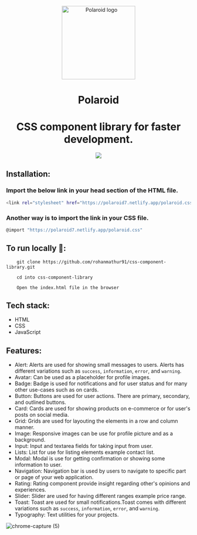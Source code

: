 <p align="center">
    <img width="200" height="200" src="https://user-images.githubusercontent.com/61556757/154894674-533890f1-b834-4332-af24-7f1d82d54ddf.svg" alt="Polaroid logo">
</p>
<h1 align="center">Polaroid</h1>

<h1 align="center">CSS component library for faster development.</h1>

<p align="center">
  <img src="https://api.netlify.com/api/v1/badges/17b53658-ec99-4ef9-843a-756f93ccf7c1/deploy-status">
</p>

## Installation:

### Import the below link in your head section of the HTML file.
```bash
<link rel="stylesheet" href="https://polaroid7.netlify.app/polaroid.css"/>
```

### Another way is to import the link in your CSS file.
```bash
@import "https://polaroid7.netlify.app/polaroid.css"
```

## To run locally 🚀:

```
    git clone https://github.com/rohanmathur91/css-component-library.git
```
```
    cd into css-component-library
```
```
    Open the index.html file in the browser
```
    
## Tech stack:
 - HTML
 - CSS
 - JavaScript
    

## Features:

- Alert: Alerts are used for showing small messages to users. Alerts has different variations such as `success`, `information`, `error`, and `warning`.
- Avatar: Can be used as a placeholder for profile images.
- Badge: Badge is used for notifications and for user status and for many other use-cases such as on cards.
- Button: Buttons are used for user actions. There are primary, secondary, and outlined buttons.
- Card: Cards are used for showing products on e-commerce or for user's posts on social media. 
- Grid: Grids are used for layouting the elements in a row and column manner.
- Image: Responsive images can be use for profile picture and as a background.
- Input: Input and textarea fields for taking input from user.
- Lists: List for use for listing elements example contact list.
- Modal: Modal is use for getting confirmation or showing some information to user.
- Navigation: Navigation bar is used by users to navigate to specific part or page of your web application.
- Rating: Rating component provide insight regarding other's opinions and experiences.
- Slider: Slider are used for having different ranges example price range.
- Toast: Toast are used for small notifications.Toast comes with different variations such as `success`, `information`, `error`, and `warning`.
- Typography: Text utilities for your projects.

![chrome-capture (5)](https://user-images.githubusercontent.com/61556757/154896241-36b380a4-051f-4ab4-b4c6-283bde270bfe.gif)

